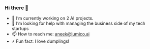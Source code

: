 ### Hi there 👋

<!--
**AneekRahman/AneekRahman** is a ✨ _special_ ✨ repository because its `README.md` (this file) appears on your GitHub profile.

Here are some ideas to get you started:
- 🔭 I’m currently working on ...
- 🌱 I’m currently learning ...
- 👯 I’m looking to collaborate on ...
- 🤔 I’m looking for help with ...
- 💬 Ask me about ...
- 📫 How to reach me: ...
- 😄 Pronouns: ...
- ⚡ Fun fact: ...
-->

- 🔭 I’m currently working on 2 AI projects.
- 🤔 I’m looking for help with managing the business side of my tech startups
- 📫 How to reach me: aneek@lumico.ai
- ⚡ Fun fact: I love dumplings!


